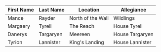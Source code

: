 First Name  |  Last Name  |  Location           |  Allegiance     
------------|-------------|---------------------|-----------------
Mance       |  Rayder     |  North of the Wall  |  Wildlings      
Margaery    |  Tyrell     |  The Reach          |  House Tyrell   
Danerys     |  Targaryen  |  Meereen            |  House Targaryen
Tyrion      |  Lannister  |  King's Landing     |  House Lannister
